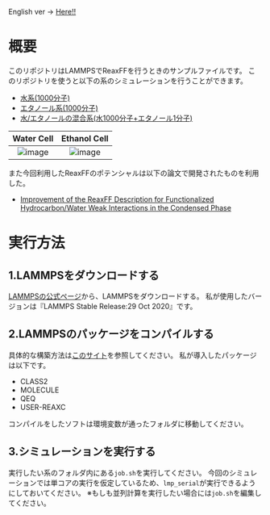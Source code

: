 English ver → [Here!!](https://github.com/sotanengel/LAMMPS_ReaxFF_example/blob/main/README_eng.md)

# 概要
このリポジトリはLAMMPSでReaxFFを行うときのサンプルファイルです。
このリポジトリを使うと以下の系のシミュレーションを行うことができます。

- [水系(1000分子)](https://github.com/sotanengel/LAMMPS_ReaxFF_example/tree/main/water_cell)
- [エタノール系(1000分子)](https://github.com/sotanengel/LAMMPS_ReaxFF_example/tree/main/ethanol_cell)
- [水/エタノールの混合系(水1000分子+エタノール1分子)](https://github.com/sotanengel/LAMMPS_ReaxFF_example/tree/main/water_with_ethanol)

Water Cell             |  Ethanol Cell
:-------------------------:|:-------------------------:
![image](https://user-images.githubusercontent.com/84895123/127760451-0f464b24-b200-4808-82eb-ce29e55561a9.png)  |  ![image](https://user-images.githubusercontent.com/84895123/127760458-292ab97e-0038-4478-9efe-4abdc369ea81.png)

また今回利用したReaxFFのポテンシャルは以下の論文で開発されたものを利用した。
- [Improvement of the ReaxFF Description for Functionalized Hydrocarbon/Water Weak Interactions in the Condensed Phase](https://pubs.acs.org/doi/pdf/10.1021/acs.jpcb.8b01127)


# 実行方法
## 1.LAMMPSをダウンロードする
[LAMMPSの公式ページ](https://www.lammps.org/)から、LAMMPSをダウンロードする。
私が使用したバージョンは『LAMMPS Stable Release:29 Oct 2020』です。

## 2.LAMMPSのパッケージをコンパイルする
具体的な構築方法は[このサイト](https://polymer-simulation-beginners.hatenablog.com/entry/2019/12/31/223235)を参照してください。
私が導入したパッケージは以下です。
- CLASS2
- MOLECULE
- QEQ
- USER-REAXC

コンパイルをしたソフトは環境変数が通ったフォルダに移動してください。

## 3.シミュレーションを実行する
実行したい系のフォルダ内にある`job.sh`を実行してください。
今回のシミュレーションでは単コアの実行を仮定しているため、`lmp_serial`が実行できるようにしておいてください。
※もしも並列計算を実行したい場合には`job.sh`を編集してください。
